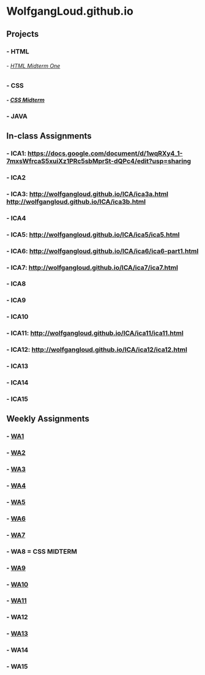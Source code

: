 # WolfgangLoud.github.io

## Projects
### - HTML
###### - [HTML Midterm One](https://wolfgangloud.github.io/html-midterm(1)/html-midterm/page5.html)
### - CSS
#####  - [CSS Midterm](https://wolfgangloud.github.io/index.html)
### - JAVA

## In-class Assignments
### - ICA1: https://docs.google.com/document/d/1wqRXy4_1-7mxsWfrcaS5xuiXz1PRc5sbMprSt-dQPc4/edit?usp=sharing
### - ICA2
### - ICA3: http://wolfgangloud.github.io/ICA/ica3a.html http://wolfgangloud.github.io/ICA/ica3b.html 
### - ICA4
### - ICA5: http://wolfgangloud.github.io/ICA/ica5/ica5.html
### - ICA6: http://wolfgangloud.github.io/ICA/ica6/ica6-part1.html
### - ICA7: http://wolfgangloud.github.io/ICA/ica7/ica7.html
### - ICA8
### - ICA9
### - ICA10
### - ICA11: http://wolfgangloud.github.io/ICA/ica11/ica11.html
### - ICA12: http://wolfgangloud.github.io/ICA/ica12/ica12.html
### - ICA13
### - ICA14
### - ICA15

## Weekly Assignments
### - [WA1](https://wolfgangloud.github.io/WA/WA1.html)
### - [WA2](https://wolfgangloud.github.io/WA/WA2.html)
### - [WA3](https://wolfgangloud.github.io/WA/WA3.html)
### - [WA4](https://wolfgangloud.github.io/WA/WA4.html)
### - [WA5](https://WolfgangLoud.github.io/WA/WA5/WA5.html)
### - [WA6](https://WolfgangLoud.github.io/WA/WA6/WA6.html)
### - [WA7](https://WolfgangLoud.github.io/WA/WA7/WA7.html)
### - WA8 = CSS MIDTERM
### - [WA9](https://WolfgangLoud.github.io/WA/WA9/WA9.html)
### - [WA10](https://WolfgangLoud.github.io/WA/WA10/WA10.html)
### - [WA11](https://wolfgangloud.github.io/WA/WA11/WA11.html)
### - WA12
### - [WA13](https://wolfgang;oud.github.io/WA/WA13/WA13.html)
### - WA14
### - WA15
